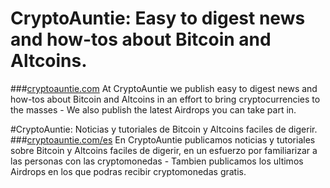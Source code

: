 # CryptoAuntie: Easy to digest news and how-tos about Bitcoin and Altcoins.
###[cryptoauntie.com](https://cryptoauntie.com/)
At CryptoAuntie we publish easy to digest news and how-tos about Bitcoin and Altcoins in an effort to bring cryptocurrencies to the masses - We also publish the latest Airdrops you can take part in.

#CryptoAuntie: Noticias y tutoriales de Bitcoin y Altcoins faciles de digerir.
###[cryptoauntie.com/es](https://cryptoauntie.com/es/)
En CryptoAuntie publicamos noticias y tutoriales sobre Bitcoin y Altcoins faciles de digerir, en un esfuerzo por familiarizar a las personas con las cryptomonedas - Tambien publicamos los ultimos Airdrops en los que podras recibir cryptomonedas gratis.
